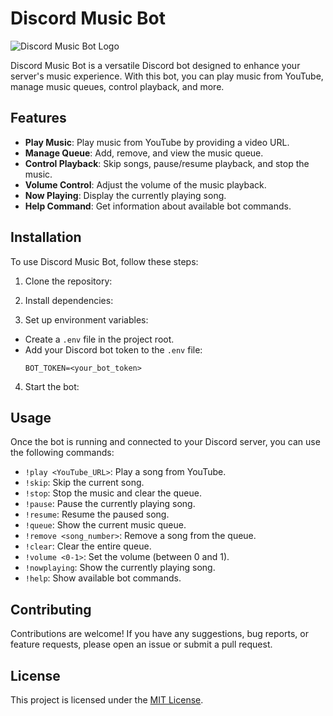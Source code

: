 # Discord Music Bot

![Discord Music Bot Logo](<logo_url>)

Discord Music Bot is a versatile Discord bot designed to enhance your server's music experience. With this bot, you can play music from YouTube, manage music queues, control playback, and more.

## Features

- **Play Music**: Play music from YouTube by providing a video URL.
- **Manage Queue**: Add, remove, and view the music queue.
- **Control Playback**: Skip songs, pause/resume playback, and stop the music.
- **Volume Control**: Adjust the volume of the music playback.
- **Now Playing**: Display the currently playing song.
- **Help Command**: Get information about available bot commands.

## Installation

To use Discord Music Bot, follow these steps:

1. Clone the repository:

2. Install dependencies:

3. Set up environment variables:
- Create a `.env` file in the project root.
- Add your Discord bot token to the `.env` file:
  ```
  BOT_TOKEN=<your_bot_token>
  ```

4. Start the bot:

## Usage

Once the bot is running and connected to your Discord server, you can use the following commands:

- `!play <YouTube_URL>`: Play a song from YouTube.
- `!skip`: Skip the current song.
- `!stop`: Stop the music and clear the queue.
- `!pause`: Pause the currently playing song.
- `!resume`: Resume the paused song.
- `!queue`: Show the current music queue.
- `!remove <song_number>`: Remove a song from the queue.
- `!clear`: Clear the entire queue.
- `!volume <0-1>`: Set the volume (between 0 and 1).
- `!nowplaying`: Show the currently playing song.
- `!help`: Show available bot commands.

## Contributing

Contributions are welcome! If you have any suggestions, bug reports, or feature requests, please open an issue or submit a pull request.

## License

This project is licensed under the [MIT License](LICENSE).
